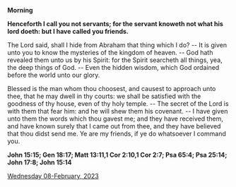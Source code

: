 **Morning**

**Henceforth I call you not servants; for the servant knoweth not what his lord doeth: but I have called you friends.**
 
The Lord said, shall I hide from Abraham that thing which I do? -- It is given unto you to know the mysteries of the kingdom of heaven. -- God hath revealed them unto us by his Spirit: for the Spirit searcheth all things, yea, the deep things of God. -- Even the hidden wisdom, which God ordained before the world unto our glory.
 
Blessed is the man whom thou choosest, and causest to approach unto thee, that he may dwell in thy courts: we shall be satisfied with the goodness of thy house, even of thy holy temple. -- The secret of the Lord is with them that fear him: and he will shew them his covenant. -- I have given unto them the words which thou gavest me; and they have received them, and have known surely that I came out from thee, and they have believed that thou didst send me. Ye are my friends, if ye do whatsoever I command you.  

**John 15:15; Gen 18:17; Matt 13:11,1 Cor 2:10,1 Cor 2:7; Psa 65:4; Psa 25:14; John 17:8; John 15:14**

[Wednesday 08-February, 2023](https://t.me/daily_light)
